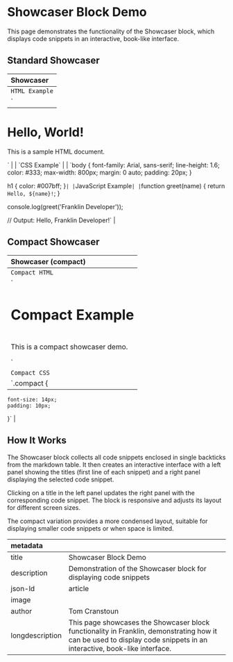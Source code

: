 # Showcaser Block Demo

This page demonstrates the functionality of the Showcaser block, which displays code snippets in an interactive, book-like interface.

## Standard Showcaser

| Showcaser |
| :---- |
| `HTML Example` |
| `<!DOCTYPE html>
<html lang="en">
<head>
    <meta charset="UTF-8">
    <meta name="viewport" content="width=device-width, initial-scale=1.0">
    <title>Sample HTML</title>
</head>
<body>
    <h1>Hello, World!</h1>
    <p>This is a sample HTML document.</p>
</body>
</html>` |
| `CSS Example` |
| `body {
    font-family: Arial, sans-serif;
    line-height: 1.6;
    color: #333;
    max-width: 800px;
    margin: 0 auto;
    padding: 20px;
}

h1 {
    color: #007bff;
}` |
| `JavaScript Example` |
| `function greet(name) {
    return `Hello, ${name}!`;
}

console.log(greet('Franklin Developer'));

// Output: Hello, Franklin Developer!` |

## Compact Showcaser

| Showcaser (compact) |
| :---- |
| `Compact HTML` |
| `<h1>Compact Example</h1>
<p>This is a compact showcaser demo.</p>` |
| `Compact CSS` |
| `.compact {
    font-size: 14px;
    padding: 10px;
}` |

## How It Works

The Showcaser block collects all code snippets enclosed in single backticks from the markdown table. It then creates an interactive interface with a left panel showing the titles (first line of each snippet) and a right panel displaying the selected code snippet.

Clicking on a title in the left panel updates the right panel with the corresponding code snippet. The block is responsive and adjusts its layout for different screen sizes.

The compact variation provides a more condensed layout, suitable for displaying smaller code snippets or when space is limited.

| metadata |  |
| :---- | :---- |
| title | Showcaser Block Demo |
| description | Demonstration of the Showcaser block for displaying code snippets |
| json-ld | article |
| image | |
| author | Tom Cranstoun |
| longdescription | This page showcases the Showcaser block functionality in Franklin, demonstrating how it can be used to display code snippets in an interactive, book-like interface. |
